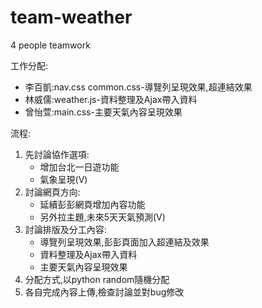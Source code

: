 # team-weather
4 people teamwork

工作分配:  
 * 李百凱:nav.css common.css-導覽列呈現效果,超連結效果  
 * 林威儒:weather.js-資料整理及Ajax帶入資料  
 * 曾怡萱:main.css-主要天氣內容呈現效果  
 
流程:  
 1. 先討論協作選項:  
    * 增加台北一日遊功能
    * 氣象呈現(V)
 2. 討論網頁方向:
    * 延續彭彭網頁增加內容功能
    * 另外拉主題,未來5天天氣預測(V)
 3. 討論排版及分工內容:
    * 導覽列呈現效果,彭彭頁面加入超連結及效果
    * 資料整理及Ajax帶入資料
    * 主要天氣內容呈現效果 
 4. 分配方式,以python random隨機分配
 5. 各自完成內容上傳,檢查討論並對bug修改
